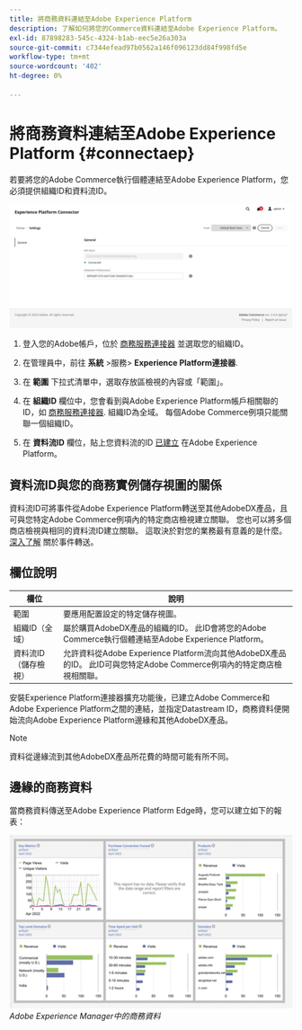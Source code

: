 ```yaml
---
title: 將商務資料連結至Adobe Experience Platform
description: 了解如何將您的Commerce資料連結至Adobe Experience Platform。
exl-id: 87898283-545c-4324-b1ab-eec5e26a303a
source-git-commit: c7344efead97b0562a146f096123dd84f998fd5e
workflow-type: tm+mt
source-wordcount: '402'
ht-degree: 0%

---
```


# 將商務資料連結至Adobe Experience Platform {#connectaep}

若要將您的Adobe Commerce執行個體連結至Adobe Experience Platform，您必須提供組織ID和資料流ID。

![Experience Platform連接器配置](assets/epc-config.png)

1. 登入您的Adobe帳戶，位於 [商務服務連接器](../landing/saas.md#organizationid) 並選取您的組織ID。

1. 在管理員中，前往 **系統** >服務> **Experience Platform連接器**.

1. 在 **範圍** 下拉式清單中，選取存放區檢視的內容或「範圍」。

1. 在 **組織ID** 欄位中，您會看到與Adobe Experience Platform帳戶相關聯的ID，如 [商務服務連接器](../landing/saas.md#organizationid). 組織ID為全域。 每個Adobe Commerce例項只能關聯一個組織ID。

1. 在 **資料流ID** 欄位，貼上您資料流的ID [已建立](https://experienceleague.adobe.com/docs/experience-platform/edge/datastreams/overview.html) 在Adobe Experience Platform。

## 資料流ID與您的商務實例儲存視圖的關係

資料流ID可將事件從Adobe Experience Platform轉送至其他AdobeDX產品，且可與您特定Adobe Commerce例項內的特定商店檢視建立關聯。 您也可以將多個商店檢視與相同的資料流ID建立關聯。 這取決於對您的業務最有意義的是什麼。 [深入了解](https://experienceleague.adobe.com/docs/experience-platform/edge/datastreams/overview.html?lang=en#event-forwarding-settings) 關於事件轉送。

## 欄位說明

| 欄位 | 說明 |
|--- |--- |
| 範圍 | 要應用配置設定的特定儲存視圖。 |
| 組織ID（全域） | 屬於購買AdobeDX產品的組織的ID。 此ID會將您的Adobe Commerce執行個體連結至Adobe Experience Platform。 |
| 資料流ID（儲存檢視） | 允許資料從Adobe Experience Platform流向其他AdobeDX產品的ID。 此ID可與您特定Adobe Commerce例項內的特定商店檢視相關聯。 |

安裝Experience Platform連接器擴充功能後，已建立Adobe Commerce和Adobe Experience Platform之間的連結，並指定Datastream ID，商務資料便開始流向Adobe Experience Platform邊緣和其他AdobeDX產品。

>[!NOTE]
>
> 資料從邊緣流到其他AdobeDX產品所花費的時間可能有所不同。

## 邊緣的商務資料

當商務資料傳送至Adobe Experience Platform Edge時，您可以建立如下的報表：

![Adobe Experience Manager中的商務資料](assets/aem-data-1.png)
_Adobe Experience Manager中的商務資料_
